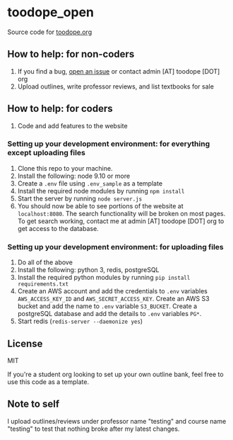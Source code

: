 # toodope_open
Source code for [toodope.org](http://toodope.org)

## How to help: for non-coders
1. If you find a bug, [open an issue](https://github.com/niharikasingh/toodope_open/issues) or contact admin [AT] toodope [DOT] org
1. Upload outlines, write professor reviews, and list textbooks for sale

## How to help: for coders
1. Code and add features to the website

### Setting up your development environment: for everything except uploading files
1. Clone this repo to your machine.
1. Install the following: node 9.10 or more
1. Create a `.env` file using `.env_sample` as a template
1. Install the required node modules by running `npm install`
1. Start the server by running `node server.js`
1. You should now be able to see portions of the website at `localhost:8080`.  The search functionality will be broken on most pages.  To get search working, contact me at admin [AT] toodope [DOT] org to get access to the database.

### Setting up your development environment: for uploading files
1. Do all of the above
1. Install the following: python 3, redis, postgreSQL
1. Install the required python modules by running `pip install requirements.txt`
1. Create an AWS account and add the credentials to `.env` variables `AWS_ACCESS_KEY_ID` and `AWS_SECRET_ACCESS_KEY`.  Create an AWS S3 bucket and add the name to `.env` variable `S3_BUCKET`.  Create a postgreSQL database and add the details to `.env` variables `PG*`.
1. Start redis (`redis-server --daemonize yes`)

## License
MIT

If you're a student org looking to set up your own outline bank, feel free to use this code as a template.

## Note to self
I upload outlines/reviews under professor name "testing" and course name "testing" to test that nothing broke after my latest changes.
